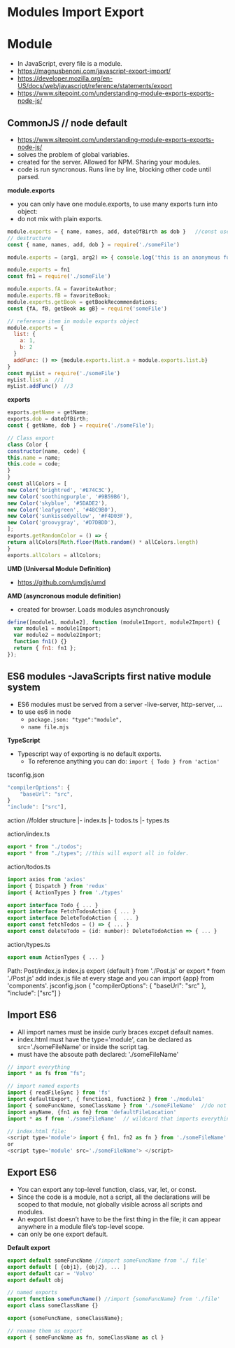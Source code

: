 # Modules Import Export

# Module

- In JavaScript, every file is a module.
- https://magnusbenoni.com/javascript-export-import/
- https://developer.mozilla.org/en-US/docs/web/javascript/reference/statements/export
- https://www.sitepoint.com/understanding-module-exports-exports-node-js/

## CommonJS // node default

- https://www.sitepoint.com/understanding-module-exports-exports-node-js/
- solves the problem of global variables.
- created for the server. Allowed for NPM. Sharing your modules.
- code is run syncronous. Runs line by line, blocking other code until parsed.

**module.exports**

- you can only have one module.exports, to use many exports turn into object:
- do not mix with plain exports.

```js
module.exports = { name, names, add, dateOfBirth as dob }   //const user = require('./users')    //user.name
// destructure
const { name, names, add, dob } = require('./someFile')

module.exports = (arg1, arg2) => { console.log('this is an anonymous function') }; // const myFunc = require('./filePath/myFunc') //.js not needed.

module.exports = fn1
const fn1 = require('./someFile')

module.exports.fA = favoriteAuthor;
module.exports.fB = favoriteBook;
module.exports.getBook = getBookRecommendations;
const {fA, fB, getBook as gB} = require('someFile')

// reference item in module exports object
module.exports = {
  list: {
    a: 1,
    b: 2
  }
  addFunc: () => {module.exports.list.a + module.exports.list.b}
}
const myList = require('./someFile')
myList.list.a  //1
myList.addFunc()  //3
```

**exports**

```js
exports.getName = getName;
exports.dob = dateOfBirth;
const { getName, dob } = require('./someFile');

// Class export
class Color {
constructor(name, code) {
this.name = name;
this.code = code;
}
}
const allColors = [
new Color('brightred', '#E74C3C'),
new Color('soothingpurple', '#9B59B6'),
new Color('skyblue', '#5DADE2'),
new Color('leafygreen', '#48C9B0'),
new Color('sunkissedyellow', '#F4D03F'),
new Color('groovygray', '#D7DBDD'),
];
exports.getRandomColor = () => {
return allColors[Math.floor(Math.random() * allColors.length)
}
exports.allColors = allColors;
```

**UMD (Universal Module Definition)**

- https://github.com/umdjs/umd

**AMD (asyncronous module definition)**

- created for browser. Loads modules asynchronously

```js
define([module1, module2], function (module1Import, module2Import) {
  var module1 = module1Import;
  var module2 = module2Import;
  function fn1() {}
  return { fn1: fn1 };
});
```

## ES6 modules -JavaScripts first native module system

- ES6 modules must be served from a server -live-server, http-server, ...
- to use es6 in node
  - `package.json: "type":"module",`
  - `name file.mjs`

**TypeScript**

- Typescript way of exporting is no default exports.
  - To reference anything you can do: `import { Todo } from 'action'`

tsconfig.json

```ts
"compilerOptions": {
    "baseUrl": "src",
}
"include": ["src"],
```

action //folder structure
|- index.ts
|- todos.ts
|- types.ts

action/index.ts

```js
export * from "./todos";
export * from "./types"; //this will export all in folder.
```

action/todos.ts

```js
import axios from 'axios'
import { Dispatch } from 'redux'
import { ActionTypes } from './types'

export interface Todo { ... }
export interface FetchTodosAction { ... }
export interface DeleteTodoAction {  ... }
export const fetchTodos = () => { ... }
export const deleteTodo = (id: number): DeleteTodoAction => { ... }
```

action/types.ts

```js
export enum ActionTypes { ... }
```

Path: Post/index.js
index.js
export {default } from './Post.js'
or
export \* from './Post.js'
add index.js file at every stage and you can import {app} from 'components'.
jsconfig.json
{
"compilerOptions": {
"baseUrl": "src"
},
"include": ["src"]
}

## Import ES6

- All import names must be inside curly braces excpet default names.
- index.html must have the type='module', can be declared as src='./someFileName' or inside the script tag.
- must have the absoute path declared: './someFileName'

```js
// import everything
import * as fs from "fs";

// import named exports
import { readFileSync } from 'fs'
import defaultExport, { function1, function2 } from './module1'
import { someFuncName, someClassName } from './someFileName'  //do not need extension of file.
import anyName, {fn1 as fn} from 'defaultFileLocation'
import * as f from './someFileName'  // wildcard that imports everything.  f.fn1()

// index.html file:
<script type='module'> import { fn1, fn2 as fn } from './someFileName' </script>
or
<script type='module' src='./someFileName'> </script>
```

## Export ES6

- You can export any top-level function, class, var, let, or const.
- Since the code is a module, not a script, all the declarations will be scoped to that module, not globally visible across all scripts and modules.
- An export list doesn’t have to be the first thing in the file; it can appear anywhere in a module file’s top-level scope.
- can only be one export default.

**Default export**

```js
export default someFuncName //import someFuncName from './ file'
export default [ {obj1}, {obj2}, ... ]
export default car = 'Volvo'
export default obj

// named exports
export function someFuncName() //import {someFuncName} from './file'
export class someClassName {}

export {someFuncName, someClassName};

// rename them as export
export { someFuncName as fn, someClassName as cl }
```
